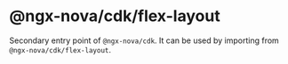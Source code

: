 # @ngx-nova/cdk/flex-layout

Secondary entry point of `@ngx-nova/cdk`. It can be used by importing from `@ngx-nova/cdk/flex-layout`.
